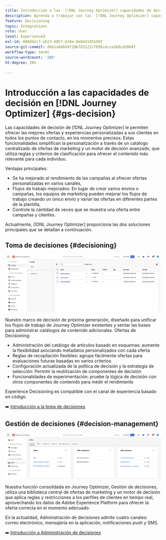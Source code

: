 ```yaml
---
title: Introducción a las  [!DNL Journey Optimizer] capacidades de decisión
description: Aprenda a trabajar con las  [!DNL Journey Optimizer] capacidades de decisión.
feature: Decisioning
topic: Integrations
role: User
level: Experienced
exl-id: 008d42c7-a523-4857-b34e-0e8dd1dfa507
source-git-commit: dbb1a4d649f29b763121c7856cecca16dcd2864f
workflow-type: tm+mt
source-wordcount: '285'
ht-degree: 20%

---
```


# Introducción a las capacidades de decisión en [!DNL Journey Optimizer] {#gs-decision}

Las capacidades de decisión de [!DNL Journey Optimizer] le permiten ofrecer las mejores ofertas y experiencias personalizadas a sus clientes en todos los puntos de contacto, en los momentos precisos. Estas funcionalidades simplifican la personalización a través de un catálogo centralizado de ofertas de marketing y un motor de decisión avanzado, que utiliza reglas y criterios de clasificación para ofrecer el contenido más relevante para cada individuo.

Ventajas principales:

* Se ha mejorado el rendimiento de las campañas al ofrecer ofertas personalizadas en varios canales,
* Flujos de trabajo mejorados: En lugar de crear varios envíos o campañas, los equipos de marketing pueden mejorar los flujos de trabajo creando un único envío y variar las ofertas en diferentes partes de la plantilla,
* Controle la cantidad de veces que se muestra una oferta entre campañas y clientes.

Actualmente, [!DNL Journey Optimizer] proporciona las dos soluciones principales que se detallan a continuación.

## Toma de decisiones {#decisioning}

![](assets/gs-decisioning.png)

Nuestro marco de decisión de próxima generación, diseñado para unificar los flujos de trabajo de Journey Optimizer existentes y sentar las bases para administrar catálogos de contenido adicionales. Ofertas de Decisioning:

* Administración del catálogo de artículos basado en esquemas: aumente la flexibilidad asociando metadatos personalizados con cada oferta
* Reglas de recopilación flexibles: agrupe fácilmente ofertas para evaluaciones futuras basadas en varios criterios
* Configuración actualizada de la política de decisión y la estrategia de selección: Permitir la reutilización de componentes de decisión
* Funcionalidades de experimentación: pruebe la lógica de decisión con otros componentes de contenido para medir el rendimiento

Experience Decisioning es compatible con el canal de experiencia basado en código.

➡️ [Introducción a la toma de decisiones](../experience-decisioning/gs-experience-decisioning.md)

## Gestión de decisiones {#decision-management}

![](assets/gs-decision-management.png)

Nuestra función consolidada en Journey Optimizer, Gestión de decisiones, utiliza una biblioteca central de ofertas de marketing y un motor de decisión que aplica reglas y restricciones a los perfiles de clientes en tiempo real, aprovechando los datos de Adobe Experience Platform para ofrecer la oferta correcta en el momento adecuado.

En la actualidad, Administración de decisiones admite cuatro canales: correo electrónico, mensajería en la aplicación, notificaciones push y SMS.

➡️ [Introducción a Administración de decisiones](../offers/get-started/starting-offer-decisioning.md)
